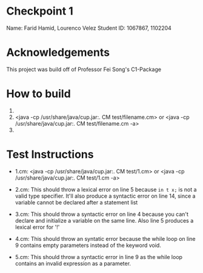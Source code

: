# Checkpoint 1
Name: Farid Hamid, Lourenco Velez
Student ID: 1067867, 1102204

# Acknowledgements
This project was build off of Professor Fei Song's C1-Package

# How to build
1. <make>
2. <java -cp /usr/share/java/cup.jar:. CM test/filename.cm> or <java -cp /usr/share/java/cup.jar:. CM test/filename.cm -a>
3. <make clean> 

# Test Instructions
- 1.cm: <java -cp /usr/share/java/cup.jar:. CM test/1.cm> or <java -cp /usr/share/java/cup.jar:. CM test/1.cm -a>

- 2.cm: This should throw a lexical error on line 5 because `in t x;` is not a valid type specifier. It'll also produce a syntactic error on line 14, since a variable cannot be declared after a statement list

- 3.cm: This should throw a syntactic error on line 4 because you can't declare and initialize a variable on the same line. Also line 5 produces a lexical error for '!'

- 4.cm: This should throw an syntatic error because the while loop on line 9 contains empty parameters instead of the keyword void. 

- 5.cm: This should throw a syntactic error in line 9 as the while loop contains an invalid expression as a parameter.


